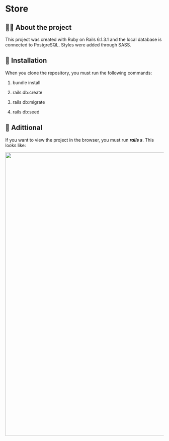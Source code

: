 # Store

## 👩‍💻 About the project

This project was created with Ruby on Rails 6.1.3.1 and the local database is connected to PostgreSQL. Styles were added through SASS.

## 🦶 Installation

When you clone the repository, you must run the following commands:

1) bundle install

2) rails db:create

3) rails db:migrate

4) rails db:seed

## 🎯 Adittional

If you want to view the project in the browser, you must run <b><i>rails s</i></b>. This looks like:

<img src="https://res.cloudinary.com/dzy6tpyc7/image/upload/v1619242946/Store_uccmuq.png" width="900">
